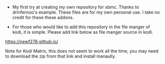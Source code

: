 - My first try at creating my own repository for xbmc. Thanks to drinfernoo's example. These files are for my own perosnal use. I take no credit for these these addons.

- For those who would like to add this repository in the file manger of kodi, it is simple. Please add link below as file manger source in kodi.

https://newf276.github.io/

Note for Kodi Matrix, this does not seem to work all the time, you may need to download the zip from that link and install manaully.
